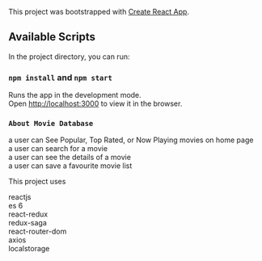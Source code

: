 This project was bootstrapped with [Create React App](https://github.com/facebook/create-react-app).

## Available Scripts

In the project directory, you can run:

### `npm install` and `npm start`

Runs the app in the development mode.<br />
Open [http://localhost:3000](http://localhost:3000) to view it in the browser.

### `About Movie Database`

a user can See Popular, Top Rated, or Now Playing movies on home page <br />
a user can search for a movie <br />
a user can see the details of a movie <br />
a user can save a favourite movie list <br />

This project uses 

reactjs<br />
es 6 <br />
react-redux<br />
redux-saga<br />
react-router-dom<br />
axios<br />
localstorage<br />

